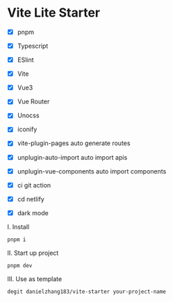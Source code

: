 # Vite Lite Starter

- [x] pnpm
- [x] Typescript
- [x] ESlint
- [x] Vite
- [x] Vue3
- [x] Vue Router
- [x] Unocss
- [x] iconify

- [x] vite-plugin-pages auto generate routes
- [x] unplugin-auto-import auto import apis
- [x] unplugin-vue-components auto import components

- [x] ci git action
- [x] cd netlify

- [x] dark mode

I. Install

```bash
pnpm i
```

II. Start up project

```bash
pnpm dev
```

III. Use as template

```bash
degit danielzhang183/vite-starter your-project-name
```
